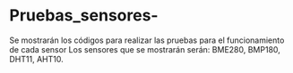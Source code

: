 # Pruebas_sensores-
Se mostrarán los códigos para realizar las pruebas para el funcionamiento de cada sensor 
Los sensores que se mostrarán serán:
BME280, BMP180, DHT11, AHT10.
